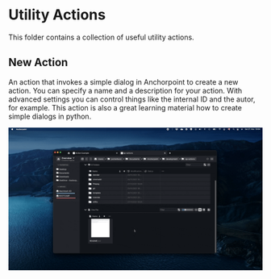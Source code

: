 # Utility Actions

This folder contains a collection of useful utility actions.

## New Action

An action that invokes a simple dialog in Anchorpoint to create a new action. You can specify a name and a description for your action. With advanced settings you can control things like the internal ID and the autor, for example.
This action is also a great learning material how to create simple dialogs in python.

![Action GIF](https://raw.githubusercontent.com/Anchorpoint-Software/ap-actions-data/main/gif/new_action.gif)
